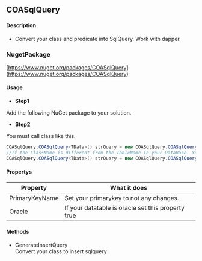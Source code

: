 ## COASqlQuery


#### Description
- Convert your class and predicate into SqlQuery. Work with dapper.

### NugetPackage
[https://www.nuget.org/packages/COASqlQuery]
(https://www.nuget.org/packages/COASqlQuery)

#### Usage

- **Step1**

Add the following NuGet package to your solution.

- **Step2**

You must call class like this.
 ```csharp
COASqlQuery.COASqlQuery<TData>() strQuery = new COASqlQuery.COASqlQuery<TData>();
//If the ClassName is different from the TableName in your DataBase. You can set your tablename like this.
COASqlQuery.COASqlQuery<TData>() strQuery = new COASqlQuery.COASqlQuery<TData>("TestTable");
```
#### Propertys
| Property  | What it does |
| ------------- | ------------|
| PrimaryKeyName  | Set your primarykey to not any changes.|
| Oracle  | If your datatable is oracle set this property true|

#### Methods
- GenerateInsertQuery  
Convert your class to insert sqlquery
